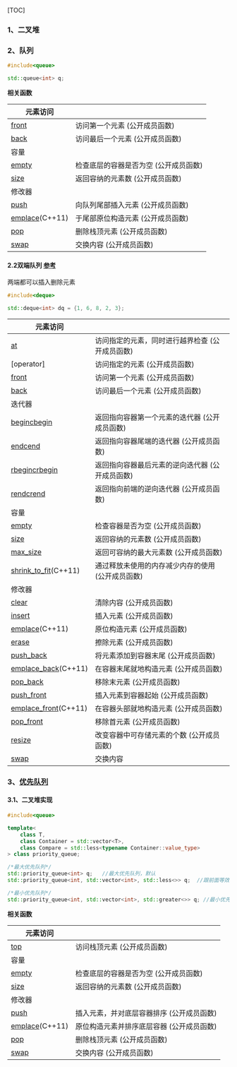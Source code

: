 [TOC]

### 1、二叉堆



### 2、队列
```c++
#include<queue>

std::queue<int> q;
```

**相关函数**

| 元素访问                                                     |                                        |
| ------------------------------------------------------------ | -------------------------------------- |
| [front](https://zh.cppreference.com/w/cpp/container/queue/front) | 访问第一个元素  (公开成员函数)         |
| [back](https://zh.cppreference.com/w/cpp/container/queue/back) | 访问最后一个元素  (公开成员函数)       |
| 容量                                                         |                                        |
| [empty](https://zh.cppreference.com/w/cpp/container/queue/empty) | 检查底层的容器是否为空  (公开成员函数) |
| [size](https://zh.cppreference.com/w/cpp/container/queue/size) | 返回容纳的元素数  (公开成员函数)       |
| 修改器                                                       |                                        |
| [push](https://zh.cppreference.com/w/cpp/container/queue/push) | 向队列尾部插入元素  (公开成员函数)     |
| [emplace](https://zh.cppreference.com/w/cpp/container/queue/emplace)(C++11) | 于尾部原位构造元素  (公开成员函数)     |
| [pop](https://zh.cppreference.com/w/cpp/container/queue/pop) | 删除栈顶元素  (公开成员函数)           |
| [swap](https://zh.cppreference.com/w/cpp/container/queue/swap) | 交换内容  (公开成员函数)               |

#### 2.2双端队列  [参考](https://zh.cppreference.com/w/cpp/container/deque)

两端都可以插入删除元素

```c++
#include<deque>

std::deque<int> dq = {1, 6, 8, 2, 3};
```

| 元素访问                                                     |                                                    |
| ------------------------------------------------------------ | -------------------------------------------------- |
| [at](https://zh.cppreference.com/w/cpp/container/deque/at)   | 访问指定的元素，同时进行越界检查  (公开成员函数)   |
| [operator[\]](https://zh.cppreference.com/w/cpp/container/deque/operator_at) | 访问指定的元素  (公开成员函数)                     |
| [front](https://zh.cppreference.com/w/cpp/container/deque/front) | 访问第一个元素  (公开成员函数)                     |
| [back](https://zh.cppreference.com/w/cpp/container/deque/back) | 访问最后一个元素  (公开成员函数)                   |
| 迭代器                                                       |                                                    |
| [begincbegin](https://zh.cppreference.com/w/cpp/container/deque/begin) | 返回指向容器第一个元素的迭代器  (公开成员函数)     |
| [endcend](https://zh.cppreference.com/w/cpp/container/deque/end) | 返回指向容器尾端的迭代器  (公开成员函数)           |
| [rbegincrbegin](https://zh.cppreference.com/w/cpp/container/deque/rbegin) | 返回指向容器最后元素的逆向迭代器  (公开成员函数)   |
| [rendcrend](https://zh.cppreference.com/w/cpp/container/deque/rend) | 返回指向前端的逆向迭代器  (公开成员函数)           |
| 容量                                                         |                                                    |
| [empty](https://zh.cppreference.com/w/cpp/container/deque/empty) | 检查容器是否为空  (公开成员函数)                   |
| [size](https://zh.cppreference.com/w/cpp/container/deque/size) | 返回容纳的元素数  (公开成员函数)                   |
| [max_size](https://zh.cppreference.com/w/cpp/container/deque/max_size) | 返回可容纳的最大元素数  (公开成员函数)             |
| [shrink_to_fit](https://zh.cppreference.com/w/cpp/container/deque/shrink_to_fit)(C++11) | 通过释放未使用的内存减少内存的使用  (公开成员函数) |
| 修改器                                                       |                                                    |
| [clear](https://zh.cppreference.com/w/cpp/container/deque/clear) | 清除内容  (公开成员函数)                           |
| [insert](https://zh.cppreference.com/w/cpp/container/deque/insert) | 插入元素  (公开成员函数)                           |
| [emplace](https://zh.cppreference.com/w/cpp/container/deque/emplace)(C++11) | 原位构造元素  (公开成员函数)                       |
| [erase](https://zh.cppreference.com/w/cpp/container/deque/erase) | 擦除元素  (公开成员函数)                           |
| [push_back](https://zh.cppreference.com/w/cpp/container/deque/push_back) | 将元素添加到容器末尾  (公开成员函数)               |
| [emplace_back](https://zh.cppreference.com/w/cpp/container/deque/emplace_back)(C++11) | 在容器末尾就地构造元素  (公开成员函数)             |
| [pop_back](https://zh.cppreference.com/w/cpp/container/deque/pop_back) | 移除末元素  (公开成员函数)                         |
| [push_front](https://zh.cppreference.com/w/cpp/container/deque/push_front) | 插入元素到容器起始  (公开成员函数)                 |
| [emplace_front](https://zh.cppreference.com/w/cpp/container/deque/emplace_front)(C++11) | 在容器头部就地构造元素  (公开成员函数)             |
| [pop_front](https://zh.cppreference.com/w/cpp/container/deque/pop_front) | 移除首元素  (公开成员函数)                         |
| [resize](https://zh.cppreference.com/w/cpp/container/deque/resize) | 改变容器中可存储元素的个数  (公开成员函数)         |
| [swap](https://zh.cppreference.com/w/cpp/container/deque/swap) | 交换内容                                           |



### 3、[优先队列](https://zh.cppreference.com/w/cpp/container/priority_queue) 

#### 3.1、二叉堆实现

```c++
#include<queue>

template<
    class T,
    class Container = std::vector<T>,
    class Compare = std::less<typename Container::value_type>
> class priority_queue;

/*最大优先队列*/
std::priority_queue<int> q;   //最大优先队列，默认
std::priority_queue<int, std::vector<int>, std::less<>> q;  //跟前面等效

/*最小优先队列*/
std::priority_queue<int, std::vector<int>, std::greater<>> q; //最小优先队列   greater是排序器，
```
**相关函数**

| 元素访问                                                     |                                            |
| ------------------------------------------------------------ | ------------------------------------------ |
| [top](https://zh.cppreference.com/w/cpp/container/priority_queue/top) | 访问栈顶元素  (公开成员函数)               |
| 容量                                                         |                                            |
| [empty](https://zh.cppreference.com/w/cpp/container/priority_queue/empty) | 检查底层的容器是否为空  (公开成员函数)     |
| [size](https://zh.cppreference.com/w/cpp/container/priority_queue/size) | 返回容纳的元素数  (公开成员函数)           |
| 修改器                                                       |                                            |
| [push](https://zh.cppreference.com/w/cpp/container/priority_queue/push) | 插入元素，并对底层容器排序  (公开成员函数) |
| [emplace](https://zh.cppreference.com/w/cpp/container/priority_queue/emplace)(C++11) | 原位构造元素并排序底层容器  (公开成员函数) |
| [pop](https://zh.cppreference.com/w/cpp/container/priority_queue/pop) | 删除栈顶元素  (公开成员函数)               |
| [swap](https://zh.cppreference.com/w/cpp/container/priority_queue/swap) | 交换内容  (公开成员函数)                   |